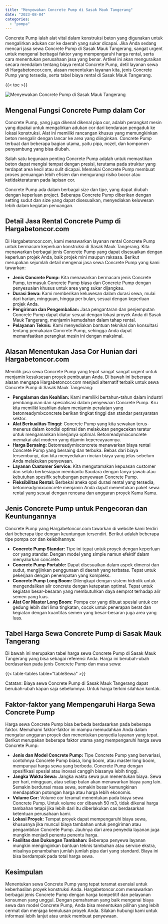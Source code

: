 ```yaml
---
title: "Menyewakan Concrete Pump di Sasak Mauk Tangerang"
date: "2023-08-04"
categories: 
  - "pompa"
---
```




Concrete Pump ialah alat vital dalam konstruksi beton yang digunakan untuk mengalirkan adukan cor ke daerah yang sukar dicapai. Jika Anda sedang mencari jasa sewa Concrete Pump di Sasak Mauk Tangerang, sangat urgent untuk mengenal berbagai faktor yang mempengaruhi harga rental, serta cara menentukan perusahaan jasa yang benar. Artikel ini akan menguraikan secara mendalam tentang biaya rental Concrete Pump, detil layanan sewa di Hargabetoncor.com, alasan menentukan layanan kita, jenis Concrete Pump yang tersedia, serta tabel biaya rental di Sasak Mauk Tangerang.

{{< toc >}}

![Menyewakan Concrete Pump di Sasak Mauk Tangerang](https://hargareadymixid.github.io/pompa/concrete-pump%20(14).png)

## Mengenal Fungsi Concrete Pump dalam Cor

Concrete Pump, yang juga dikenal dikenal pipa cor, adalah perangkat mesin yang dipakai untuk mengalirkan adukan cor dari kendaraan pengaduk ke lokasi konstruksi. Alat ini memiliki rancangan khusus yang memungkinkan beton mengalir dengan lancar ke area yang diinginkan. Concrete Pump terbuat dari beberapa bagian utama, yaitu pipa, nozel, dan komponen penyambung yang bisa diubah.

Salah satu kegunaan penting Concrete Pump adalah untuk memastikan beton dapat mengisi tempat dengan presisi, terutama pada struktur yang terdapat area kecil atau sulit dicapai. Memakai Concrete Pump membuat proses penuangan lebih efisien dan mengurangi risiko bocor atau ketidakteraturan pada lapisan cor.

Concrete Pump ada dalam berbagai size dan tipe, yang dapat diubah dengan keperluan project. Beberapa Concrete Pump diberikan dengan setting sudut dan size yang dapat disesuaikan, menyediakan keluwesan lebih dalam kegiatan penuangan.

## Detail Jasa Rental Concrete Pump di Hargabetoncor.com

Di Hargabetoncor.com, kami menawarkan layanan rental Concrete Pump untuk bermacam keperluan konstruksi di Sasak Mauk Tangerang. Kita menawarkan berbagai jenis Concrete Pump yang dapat disesuaikan dengan keperluan projek Anda, baik projek mini maupun raksasa. Berikut merupakan sejumlah detail mengenai jasa sewa Concrete Pump yang kami tawarkan:

- **Jenis Concrete Pump:** Kita menawarkan bermacam jenis Concrete Pump, termasuk Concrete Pump biasa dan Concrete Pump dengan penyesuaian khusus untuk area yang sukar dijangkau.
- **Durasi Sewa:** Kami memberikan keluwesan dalam durasi sewa, mulai dari harian, mingguan, hingga per bulan, sesuai dengan keperluan projek Anda.
- **Pengiriman dan Pengembalian:** Jasa pengantaran dan penjemputan Concrete Pump dapat diatur sesuai dengan lokasi proyek Anda di Sasak Mauk Tangerang, menjamin kemudahan dalam tahap rental.
- **Pelayanan Teknis:** Kami menyediakan bantuan teknikal dan konsultasi tentang pemakaian Concrete Pump, sehingga Anda dapat memanfaatkan perangkat mesin ini dengan maksimal.

## Alasan Menentukan Jasa Cor Hunian dari Hargabetoncor.com

Memilih jasa sewa Concrete Pump yang tepat sangat sangat urgent untuk menjamin kesuksesan proyek pembuatan Anda. Di bawah ini beberapa alasan mengapa Hargabetoncor.com menjadi alternatif terbaik untuk sewa Concrete Pump di Sasak Mauk Tangerang:

- **Pengalaman dan Keahlian:** Kami memiliki bertahun-tahun dalam industri pembangunan dan spesialisasi dalam penyewaan Concrete Pump. Kru kita memiliki keahlian dalam menjamin peralatan yang betonreadymixconcrete berikan tingkat tinggi dan standar persyaratan sektor.
- **Alat Berkualitas Tinggi:** Concrete Pump yang kita sewakan terus-menerus dalam kondisi optimal dan melakukan pengecekan teratur untuk mengamankan kinerjanya optimal. Betonreadymixconcrete memakai alat modern yang dijamin kepercayaannya.
- **Harga Bersaing:** Betonreadymixconcrete menawarkan biaya rental Concrete Pump yang bersaing dan terbuka. Bebas dari biaya tersembunyi, dan kita menyediakan rincian biaya yang jelas sebelum Anda melakukan penyewaan.
- **Layanan Customer Service:** Kita mengutamakan kepuasan customer dan selalu berkesiapan membantu Saudara dengan tanya-jawab atau kebutuhan spesifik sehubungan penyewaan Concrete Pump.
- **Fleksibilitas Rental:** Berbekal aneka opsi durasi rental yang tersedia, betonreadymixconcrete menjamin Anda dapat menentukan paket sewa rental yang sesuai dengan rencana dan anggaran proyek Kamu Kamu.

## Jenis Concrete Pump untuk Pengecoran dan Keuntungannya

Concrete Pump yang Hargabetoncor.com tawarkan di website kami terdiri dari beberapa tipe dengan keuntungan tersendiri. Berikut adalah beberapa tipe pompa cor dan kelebihannya:

- **Concrete Pump Standar:** Tipe ini tepat untuk proyek dengan keperluan cor yang standar. Dengan model yang simple namun efektif dalam menyalurkan concrete.
- **Concrete Pump Portable:** Dapat disesuaikan dalam aspek dimensi dan sudut, mengijinkan penggunaan di daerah yang terbatas. Tepat untuk pekerjaan dengan penempatan yang kompleks.
- **Concrete Pump Long Boom:** Dilengkapi dengan sistem hidrolik untuk mengendalikan alir concrete dengan ketepatan optimal. Tepat untuk kegiatan besar-besaran yang membutuhkan daya semprot terhadap alir semen yang luas.
- **Alat Cor Master Long Boom:** Pompa cor yang dibuat spesial untuk cor gedung lebih dari lima tingkatan, cocok untuk penerapan berat dan kegiatan dengan kuantitas semen yang besar-besaran juga area yang luas.

## Tabel Harga Sewa Concrete Pump di Sasak Mauk Tangerang

Di bawah ini merupakan tabel harga sewa Concrete Pump di Sasak Mauk Tangerang yang bisa sebagai referensi Anda. Harga ini berubah-ubah berdasarkan pada jenis Concrete Pump dan masa sewa:

{{< table-tables table="tableSewa" >}}

Catatan: Biaya sewa Concrete Pump di Sasak Mauk Tangerang dapat berubah-ubah kapan saja sebelumnya. Untuk harga terkini silahkan kontak.

## Faktor-faktor yang Mempengaruhi Harga Sewa Concrete Pump

Harga sewa Concrete Pump bisa berbeda berdasarkan pada beberapa faktor. Memahami faktor-faktor ini mampu memudahkan Anda dalam mengatur anggaran proyek dan menentukan penyedia layanan yang tepat. Berikut merupakan beberapa faktor utama yang mempengaruhi harga sewa Concrete Pump:

- **Jenis dan Model Concrete Pump:** Tipe Concrete Pump yang bervariasi, contohnya Concrete Pump biasa, long boom, atau master long boom, mempunyai harga sewa yang berbeda. Concrete Pump dengan spesifikasi spesial atau inovasi canggih biasanya lebih tinggi.
- **Jangka Waktu Sewa:** Jangka waktu sewa pun menentukan biaya. Sewa per hari, mingguan, atau setiap bulan akan menawarkan biaya yang lain. Semakin berdurasi masa sewa, semakin besar kemungkinan mendapatkan potongan harga atau harga lebih ekonomis.
- **Volume Cor:** Volume cor teramat menentukan pada biaya sewa Concrete Pump. Untuk volume cor dibawah 50 m3, tidak dikenai harga tambahan tetapi jika lebih dari itu diberlakukan cas berdasarkan ketentuan perusahaan kami.
- **Lokasi Proyek:** Tempat proyek dapat mempengaruhi biaya sewa, khususnya jika muncul biaya tambahan untuk pengiriman atau pengambilan Concrete Pump. Jauhnya dari area penyedia layanan juga mungkin menjadi penentu penentu harga.
- **Fasilitas dan Dukungan Tambahan:** Beberapa penyewa layanan mungkin menginginkan bantuan teknis tambahan atau service ekstra, misalnya penambahan jumlah jumlah pipa dari yang standard. Biaya ini bisa berdampak pada total harga sewa.

## Kesimpulan

Menentukan sewa Concrete Pump yang tepat teramat esensial untuk keberhasilan proyek konstruksi Anda. Hargabetoncor.com menawarkan berbagai jenis Concrete Pump dengan harga kompetitif dan pelayanan konsumen yang unggul. Dengan pemahaman yang baik mengenai biaya sewa dan model Concrete Pump, Anda bisa menentukan pilihan yang lebih cermat dan menjaga kemulusan proyek Anda. Silakan hubungi kami untuk informasi lebih lanjut atau untuk membuat penyewaan.
